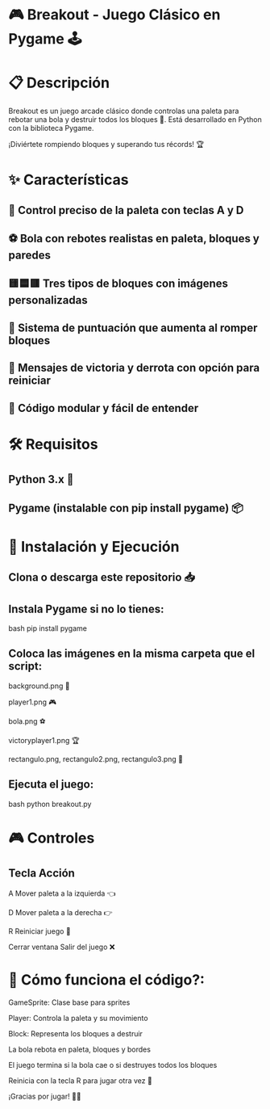 # 🎮 Breakout - Juego Clásico en Pygame 🕹️

# 📋 Descripción

Breakout es un juego arcade clásico donde controlas una paleta para rebotar una bola y destruir todos los bloques 🧱. Está desarrollado en Python con la biblioteca Pygame.

¡Diviértete rompiendo bloques y superando tus récords! 🏆

# ✨ Características
## 🎯 Control preciso de la paleta con teclas A y D

## ⚽ Bola con rebotes realistas en paleta, bloques y paredes

## 🟨🟦🟥 Tres tipos de bloques con imágenes personalizadas

## 🏅 Sistema de puntuación que aumenta al romper bloques

## 🎉 Mensajes de victoria y derrota con opción para reiniciar

## 🧩 Código modular y fácil de entender

# 🛠️ Requisitos
## Python 3.x 🐍

## Pygame (instalable con pip install pygame) 📦

# 🚀 Instalación y Ejecución

## Clona o descarga este repositorio 📥

## Instala Pygame si no lo tienes:

bash
pip install pygame

## Coloca las imágenes en la misma carpeta que el script:

background.png 🌌

player1.png 🎮

bola.png ⚽

victoryplayer1.png 🏆

rectangulo.png, rectangulo2.png, rectangulo3.png 🧱

## Ejecuta el juego:

bash
python breakout.py

# 🎮 Controles

## Tecla	Acción
A	Mover paleta a la izquierda 👈

D	Mover paleta a la derecha 👉

R	Reiniciar juego 🔄

Cerrar ventana	Salir del juego ❌

# 🧠 Cómo funciona el código?:

GameSprite: Clase base para sprites

Player: Controla la paleta y su movimiento

Block: Representa los bloques a destruir

La bola rebota en paleta, bloques y bordes

El juego termina si la bola cae o si destruyes todos los bloques

Reinicia con la tecla R para jugar otra vez 🔁

¡Gracias por jugar! 🎉✨
